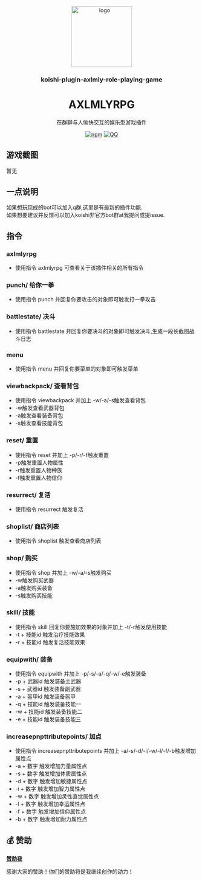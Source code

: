 <div align="center">
  <a href="https://github.com/initialencounter/mykoishi">
    <a href="https://koishi.chat/" target="_blank">
    <img width="160" src="https://koishi.chat/logo.png" alt="logo">
  </a>
  </a>
<h3 align="center">koishi-plugin-axlmly-role-playing-game</h3>

# AXLMLYRPG

在群聊与人愉快交互的娱乐型游戏插件

[![npm](https://img.shields.io/npm/v/koishi-plugin-axlmly-role-playing-game?style=flat-square)](https://www.npmjs.com/package/koishi-plugin-axlmly-role-playing-game) [![QQ](https://img.shields.io/badge/Join-QQ_Group-ff69b4)](http://qm.qq.com/cgi-bin/qm/qr?_wv=1027&k=RcK0L8f4bYgSqV-ohDnbN3jeoluhRaoj&authKey=Mn%2BeHzxd1d%2FnVd01hJVpFN97ZX9H%2BQgZVPkNk4yyeHbG3CJQCyNKQmraExUS2t6S&noverify=0&group_code=631975716)
</div>

## 游戏截图

暂无

## 一点说明

如果想玩现成的bot可以加入q群,这里是有最新的插件功能.<br>
如果想要建议并反馈可以加入koishi非官方bot群at我提问或提issue.

## 指令

### axlmlyrpg

- 使用指令 axlmlyrpg 可查看关于该插件相关的所有指令

### punch/ 给你一拳

- 使用指令 punch 并回复你要攻击的对象即可触发打一拳攻击

### battlestate/ 决斗

- 使用指令 battlestate 并回复你要决斗的对象即可触发决斗,生成一段长截图战斗日志

### menu

- 使用指令 menu 并回复你要菜单的对象即可触发菜单

### viewbackpack/ 查看背包

- 使用指令 viewbackpack 并加上 -w/-a/-s触发查看背包
- -w触发查看武器背包
- -a触发查看装备背包
- -s触发查看技能背包

### reset/ 重置

- 使用指令 reset 并加上 -p/-r/-f触发重置
- -p触发重置人物属性
- -r触发重置人物种族
- -f触发重置人物信仰

### resurrect/ 复活

- 使用指令 resurrect 触发复活

### shoplist/ 商店列表

- 使用指令 shoplist 触发查看商店列表

### shop/ 购买

- 使用指令 shop 并加上 -w/-a/-s触发购买
- -w触发购买武器
- -a触发购买装备
- -s触发购买技能

### skill/ 技能

- 使用指令 skill 回复你要施加效果的对象并加上 -t/-r触发使用技能
- -t + 技能id 触发治疗技能效果
- -r + 技能id 触发复活技能效果

### equipwith/ 装备

- 使用指令 equipwith 并加上 -p/-s/-a/-q/-w/-e触发装备
- -p + 武器id 触发装备主武器
- -s + 武器id 触发装备副武器
- -a + 盔甲id 触发装备盔甲
- -q + 技能id 触发装备技能一
- -w + 技能id 触发装备技能二
- -e + 技能id 触发装备技能三

### increasepnpttributepoints/ 加点

- 使用指令 increasepnpttributepoints 并加上 -a/-s/-d/-i/-w/-l/-f/-b触发增加属性点
- -a + 数字 触发增加力量属性点
- -s + 数字 触发增加体质属性点
- -d + 数字 触发增加敏捷属性点
- -i + 数字 触发增加智力属性点
- -w + 数字 触发增加灵性直觉属性点
- -l + 数字 触发增加幸运属性点
- -f + 数字 触发增加信仰属性点
- -b + 数字 触发增加耐力属性点


## 💰 赞助

**[赞助我](https://afdian.net/a/axlmly)**

感谢大家的赞助！你们的赞助将是我继续创作的动力！
